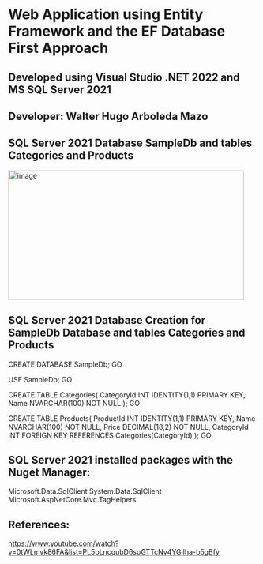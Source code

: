 # Web Application using Entity Framework and the EF Database First Approach
## Developed using Visual Studio .NET 2022 and MS SQL Server 2021
## Developer: Walter Hugo Arboleda Mazo

## SQL Server 2021 Database SampleDb and tables Categories and Products
<img width="477" height="262" alt="image" src="https://github.com/user-attachments/assets/f2f9049d-f30e-4f7d-b140-aa8edc8dfb52" />

## SQL Server 2021 Database Creation for SampleDb Database and tables Categories and Products

CREATE DATABASE SampleDb;
GO

USE SampleDb;
GO

CREATE TABLE Categories(
CategoryId INT IDENTITY(1,1) PRIMARY KEY,
Name NVARCHAR(100) NOT NULL
);
GO

CREATE TABLE Products(
ProductId INT IDENTITY(1,1) PRIMARY KEY,
Name NVARCHAR(100) NOT NULL,
Price DECIMAL(18,2) NOT NULL,
CategoryId INT FOREIGN KEY REFERENCES Categories(CategoryId)
);
GO

## SQL Server 2021 installed packages with the Nuget Manager:
Microsoft.Data.SqlClient
System.Data.SqlClient
Microsoft.AspNetCore.Mvc.TagHelpers

## References:
https://www.youtube.com/watch?v=0tWLmvk86FA&list=PL5bLncqubD6soGTTcNv4YGlIha-b5gBfy
